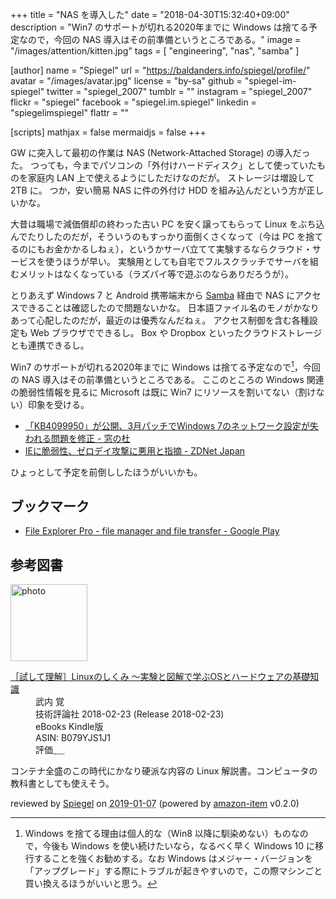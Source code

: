 +++
title = "NAS を導入した"
date = "2018-04-30T15:32:40+09:00"
description = "Win7 のサポートが切れる2020年までに Windows は捨てる予定なので，今回の NAS 導入はその前準備というところである。"
image = "/images/attention/kitten.jpg"
tags        = [ "engineering", "nas", "samba" ]

[author]
  name      = "Spiegel"
  url       = "https://baldanders.info/spiegel/profile/"
  avatar    = "/images/avatar.jpg"
  license   = "by-sa"
  github    = "spiegel-im-spiegel"
  twitter   = "spiegel_2007"
  tumblr    = ""
  instagram = "spiegel_2007"
  flickr    = "spiegel"
  facebook  = "spiegel.im.spiegel"
  linkedin  = "spiegelimspiegel"
  flattr    = ""

[scripts]
  mathjax = false
  mermaidjs = false
+++

GW に突入して最初の作業は NAS (Network-Attached Storage) の導入だった。
つっても，今までパソコンの「外付けハードディスク」として使っていたものを家庭内 LAN 上で使えるようにしただけなのだが。
ストレージは増設して 2TB に。
つか，安い簡易 NAS に件の外付け HDD を組み込んだという方が正しいかな。

大昔は職場で減価償却の終わった古い PC を安く譲ってもらって Linux をぶち込んでたりしたのだが，そういうのもすっかり面倒くさくなって（今は PC を捨てるのにもお金かかるしねぇ），というかサーバ立てて実験するならクラウド・サービスを使うほうが早い。
実験用としても自宅でフルスクラッチでサーバを組むメリットはなくなっている（ラズパイ等で遊ぶのならありだろうが）。

とりあえず Windows 7 と Android 携帯端末から [Samba] 経由で NAS にアクセスできることは確認したので問題ないかな。
日本語ファイル名のモノがかなりあって心配したのだが，最近のは優秀なんだねぇ。
アクセス制御を含む各種設定も Web ブラウザでできるし。
Box や Dropbox といったクラウドストレージとも連携できるし。

Win7 のサポートが切れる2020年までに Windows は捨てる予定なので[^win7]，今回の NAS 導入はその前準備というところである。
ここのところの Windows 関連の脆弱性情報を見るに Microsoft は既に Win7 にリソースを割いてない（割けない）印象を受ける。

[^win7]: Windows を捨てる理由は個人的な（Win8 以降に馴染めない）ものなので，今後も Windows を使い続けたいなら，なるべく早く Windows 10 に移行することを強くお勧めする。なお Windows はメジャー・バージョンを「アップグレード」する際にトラブルが起きやすいので，この際マシンごと買い換えるほうがいいと思う。

- [「KB4099950」が公開、3月パッチでWindows 7のネットワーク設定が失われる問題を修正 - 窓の杜](https://forest.watch.impress.co.jp/docs/news/1114999.html)
- [IEに脆弱性、ゼロデイ攻撃に悪用と指摘 - ZDNet Japan](https://japan.zdnet.com/article/35118231/)

ひょっとして予定を前倒ししたほうがいいかも。

## ブックマーク

- [File Explorer Pro - file manager and file transfer - Google Play](https://play.google.com/store/apps/details?id=com.skyjos.apps.fileexplorer)

[Samba]: https://www.samba.org/ "Samba - opening windows to a wider world"

## 参考図書

<div class="hreview">
  <div class="photo"><a class="item url" href="https://www.amazon.co.jp/%EF%BC%BB%E8%A9%A6%E3%81%97%E3%81%A6%E7%90%86%E8%A7%A3%EF%BC%BDLinux%E3%81%AE%E3%81%97%E3%81%8F%E3%81%BF-%EF%BD%9E%E5%AE%9F%E9%A8%93%E3%81%A8%E5%9B%B3%E8%A7%A3%E3%81%A7%E5%AD%A6%E3%81%B6OS%E3%81%A8%E3%83%8F%E3%83%BC%E3%83%89%E3%82%A6%E3%82%A7%E3%82%A2%E3%81%AE%E5%9F%BA%E7%A4%8E%E7%9F%A5%E8%AD%98-%E6%AD%A6%E5%86%85-%E8%A6%9A-ebook/dp/B079YJS1J1?SubscriptionId=AKIAJYVUJ3DMTLAECTHA&tag=baldandersinf-22&linkCode=xm2&camp=2025&creative=165953&creativeASIN=B079YJS1J1"><img src="https://images-fe.ssl-images-amazon.com/images/I/51CPvtuv%2BwL._SL160_.jpg" width="123" alt="photo"></a></div>
  <dl class="fn">
    <dt><a href="https://www.amazon.co.jp/%EF%BC%BB%E8%A9%A6%E3%81%97%E3%81%A6%E7%90%86%E8%A7%A3%EF%BC%BDLinux%E3%81%AE%E3%81%97%E3%81%8F%E3%81%BF-%EF%BD%9E%E5%AE%9F%E9%A8%93%E3%81%A8%E5%9B%B3%E8%A7%A3%E3%81%A7%E5%AD%A6%E3%81%B6OS%E3%81%A8%E3%83%8F%E3%83%BC%E3%83%89%E3%82%A6%E3%82%A7%E3%82%A2%E3%81%AE%E5%9F%BA%E7%A4%8E%E7%9F%A5%E8%AD%98-%E6%AD%A6%E5%86%85-%E8%A6%9A-ebook/dp/B079YJS1J1?SubscriptionId=AKIAJYVUJ3DMTLAECTHA&tag=baldandersinf-22&linkCode=xm2&camp=2025&creative=165953&creativeASIN=B079YJS1J1">［試して理解］Linuxのしくみ ～実験と図解で学ぶOSとハードウェアの基礎知識</a></dt>
	<dd>武内 覚</dd>
    <dd>技術評論社 2018-02-23 (Release 2018-02-23)</dd>
    <dd>eBooks Kindle版</dd>
    <dd>ASIN: B079YJS1J1</dd>
    <dd>評価<abbr class="rating fa-sm" title="4">&nbsp;<i class="fas fa-star"></i>&nbsp;<i class="fas fa-star"></i>&nbsp;<i class="fas fa-star"></i>&nbsp;<i class="fas fa-star"></i>&nbsp;<i class="far fa-star"></i></abbr></dd>
  </dl>
  <p class="description">コンテナ全盛のこの時代にかなり硬派な内容の Linux 解説書。コンピュータの教科書としても使えそう。</p>
  <p class="powered-by" >reviewed by <a href='#maker' class='reviewer'>Spiegel</a> on <abbr class="dtreviewed" title="2019-01-07">2019-01-07</abbr> (powered by <a href="https://github.com/spiegel-im-spiegel/amazon-item" >amazon-item</a> v0.2.0)</p>
</div>
